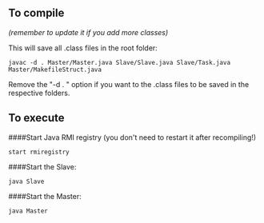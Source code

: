 To compile 
----------
*(remember to update it if you add more classes)*

This will save all .class files in the root folder:

	javac -d . Master/Master.java Slave/Slave.java Slave/Task.java Master/MakefileStruct.java
	
Remove the "-d . " option if you want to the .class files to be saved in the respective folders.


To execute
-----------

####Start Java RMI registry (you don't need to restart it after recompiling!)

	start rmiregistry

####Start the Slave:

	java Slave

####Start the Master:

	java Master
